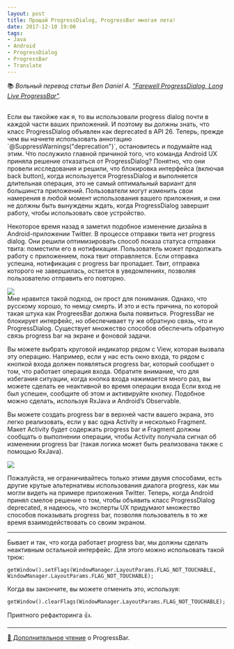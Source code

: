 ```yaml
---
layout: post
title: Прощай ProgressDialog, ProgressBar многая лета! 
date: 2017-12-10 19:00
tags:
- Java
- Android
- ProgressDialog
- ProgressBar
- Translate
---
```

:books: *Вольный перевод статьи Ben Daniel A. <a href="https://android.jlelse.eu/farewell-progressdialog-long-live-progressbar-dc767596c98">"Farewell ProgressDialog, Long Live ProgressBar"</a>.*

<br>
Если вы такойже как я, то вы использовали progress dialog почти в каждой части ваших приложений. И поэтому вы должны знать, что класс ProgressDialog объявлен как deprecated в API 26. Теперь, прежде чем вы начнете использовать аннотацию `@SuppressWarnings("deprecation")`, остановитесь и подумайте над этим. Что послужило главной причиной того, что команда Android UX приняла решение отказаться от ProgressDialog? Понятно, что они провели исследования и решили, что блокировка интерфейса (включая back button), когда используется ProgressDialog и выполняется длительная операция, это не самый оптимальный вариант для большинста приложений. Пользователи могут изменить свои намерения в любой момент использования вашего приложения, и они не должны быть вынуждены ждать, когда ProgressDialog завершит работу, чтобы использовать свое устройство.

Некоторое время назад я заметил подобное изменение дизайна в Android-приложении Twitter. В процессе отправки твита нет progress dialog. Они решили оптимизировать способ показа статуса отправки твита: поместили его в нотификации. Пользователь может продолжать работу с приложением, пока твит отправляется. Если отправка успешна, нотификация с progress bar пропадает. Твит, отправка которого не завершилась, остается в уведомлениях, позволяя пользователю отправить его повторно.

<img src="{{ site.baseurl }}/images/progressbar/38_1.jpeg">

<br>
Мне нравится такой подход, он прост для понимания. Однако, что русскому хорошо, то немцу смерть. И это и есть причина, по которой такая штука как ProgreesBar должна была появиться. ProgressBar не блокирует интерфейс, но обеспечивает ту же обратную связь, что и ProgressDialog. Существует множество способов обеспечить обратную связь progress bar на экране и фоновой задачи. 

Вы можете выбрать круговой индикатор рядом с View, которая вызвала эту операцию. Например, если у нас есть окно входа, то рядом с кнопкой входа должен появляться progress bar, который сообщает о том, что работает операция входа. Обратите внимание, что для избегания ситуации, когда кнопка входа нажимается много раз, вы можете сделать ее неактивной во время операции входа Если вход не был успешен, сообщите об этом и активируйте кнопку. Подобное можно сделать, используя RxJava и Android’s Observable.

Вы можете создать progress bar в верхней части вашего экрана, это легко реализовать, если у вас одна Activity и несколько Fragment. Макет Activity будет содержать progress bar и Fragment должны сообщать о выполнении операции, чтобы Activity получала сигнал об изменении progress bar (такая логика может быть реализована также с помощью RxJava).

<img src="{{ site.baseurl }}/images/progressbar/38_2.gif">

Пожалуйста, не ограничивайтесь только этими двумя способами, есть другие крутые альтернативы использования диалога progress, как мы могли видеть на примере приложения Twitter. Теперь, когда Android принял смелое решение о том, чтобы объявить класс ProgressDialog deprecated, я надеюсь, что эксперты UX придумают множество способов показывать progress bar, позволяя пользователь в то же время взаимодействовать со своим экраном.

* * *

Бывает и так, что когда работает progress bar, мы должны сделать неактивным остальной интерфейс. Для этого можно испольовать такой трюк:

`getWindow().setFlags(WindowManager.LayoutParams.FLAG_NOT_TOUCHABLE,
                           WindowManager.LayoutParams.FLAG_NOT_TOUCHABLE);`
                           
Когда вы закончите, вы можете отменить это, используя:
 
`getWindow().clearFlags(WindowManager.LayoutParams.FLAG_NOT_TOUCHABLE);`
 
Приятного рефакторинга 👍.

* * *

<a href="https://stackoverflow.com/questions/45373007/progressdialog-is-deprecated-what-is-the-alternate-one-to-use/45613741#45613741">:green_book: Дополнительное чтение</a> о ProgressBar.
